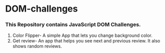 # DOM-challenges
### This Repository contains JavaScript DOM Challenges.
1. Color Flipper- A simple App that lets you change background color. 
2. Get review- An app that helps you see next and previous review. It also shows random reviews.
